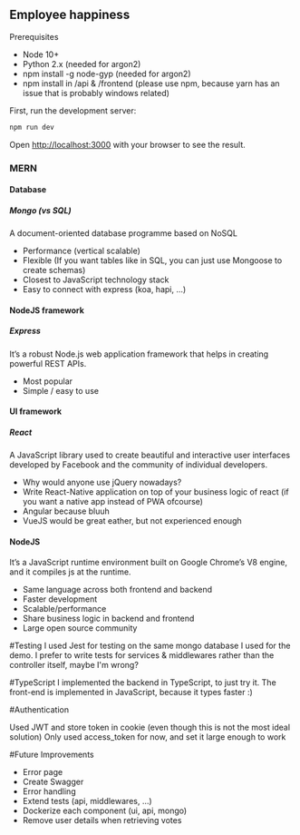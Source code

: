 ## Employee happiness 

Prerequisites
* Node 10+
* Python 2.x (needed for argon2)
* npm install -g node-gyp (needed for argon2)
* npm install in /api & /frontend (please use npm, because yarn has an issue that is probably windows related)

First, run the development server:

```bash
npm run dev
```

Open [http://localhost:3000](http://localhost:3000) with your browser to see the result.

### MERN
#### Database
##### Mongo (vs SQL)

A document-oriented database programme based on NoSQL
* Performance (vertical scalable)
* Flexible (If you want tables like in SQL, you can just use Mongoose to create schemas)
* Closest to JavaScript technology stack
* Easy to connect with express (koa, hapi, ...)

#### NodeJS framework
##### Express
It’s a robust Node.js web application framework that helps in creating powerful REST APIs.
* Most popular
* Simple / easy to use

#### UI framework
##### React
A JavaScript library used to create beautiful and interactive user interfaces developed by Facebook and the community of individual developers.
* Why would anyone use jQuery nowadays?
* Write React-Native application on top of your business logic of react (if you want a native app instead of PWA ofcourse)
* Angular because bluuh
* VueJS would be great eather, but not experienced enough

#### NodeJS
It’s a JavaScript runtime environment built on Google Chrome’s V8 engine, and it compiles js at the runtime.
* Same language across both frontend and backend
* Faster development 
* Scalable/performance
* Share business logic in backend and frontend
* Large open source community

#Testing
I used Jest for testing on the same mongo database I used for the demo.
I prefer to write tests for services & middlewares rather than the controller itself, maybe I'm wrong?

#TypeScript
I implemented the backend in TypeScript, to just try it.
The front-end is implemented in JavaScript, because it types faster :)


#Authentication 

Used JWT and store token in cookie (even though this is not the most ideal solution)
Only used access_token for now, and set it large enough to work


#Future Improvements 
* Error page
* Create Swagger
* Error handling
* Extend tests (api, middlewares, ...)
* Dockerize each component (ui, api, mongo)
* Remove user details when retrieving votes